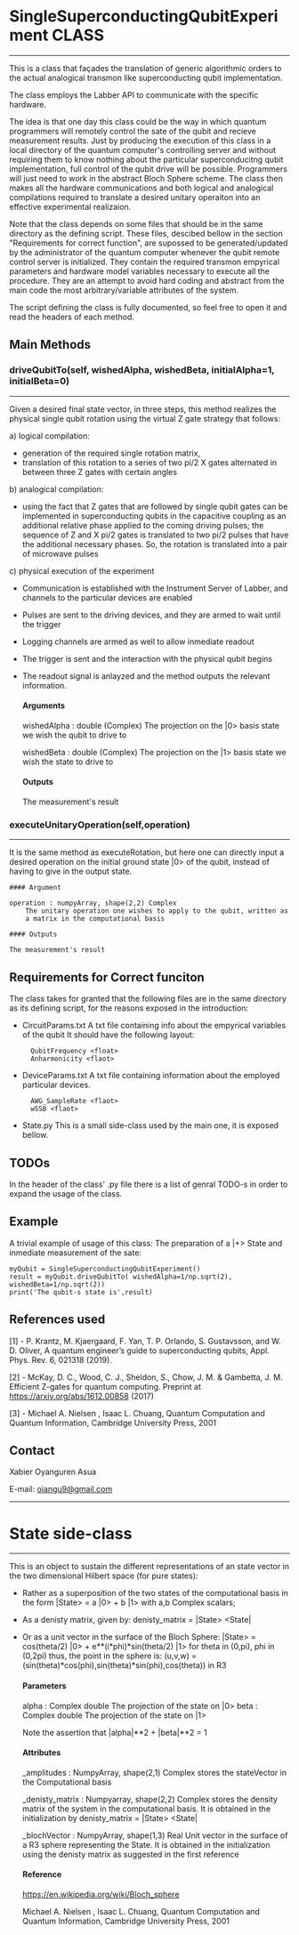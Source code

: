 # SingleSuperconductingQubitExperiment CLASS
---------------------------------------------------------------

This is a class that façades the translation of generic algorithmic orders
to the actual analogical transmon like superconducting qubit implementation.

The class employs the Labber API to communicate with the specific hardware.

The idea is that one day this class could be the way in which quantum programmers
will remotely control the sate of the qubit and recieve measurement
results. Just by producing the execution of this class in a local directory of 
the quantum computer's controlling server and without requiring them to know 
nothing about the particular superconducitng
qubit implementation, full control of the qubit drive will be possible. 
Programmers will just need to work in the abstract Bloch Sphere scheme.
The class then makes all the hardware communications and both logical and analogical
compilations required to translate a desired unitary operaiton into an effective
experimental realizaion.

Note that the class depends on some files that should be in the same directory
as the defining script. These files, descibed bellow in the section "Requirements
for correct function", are supossed to be generated/updated by the administrator of
the quantum computer whenever the qubit remote control server is initialized.
They contain the required transmon empyrical parameters and hardware model
variables necessary to execute all the procedure. They are an attempt to avoid
hard coding and abstract from the main code the most arbitrary/variable attributes
of the system. 

The script defining the class is fully documented, so feel free to open it
and read the headers of each method.

## Main Methods

### driveQubitTo(self, wishedAlpha, wishedBeta, initialAlpha=1, initialBeta=0)
-----------------------------------------------------------------
Given a desired final state vector, in three steps, this method
realizes the physical single qubit rotation using the virtual Z gate
strategy that follows: 
    
a) logical compilation:
 - generation of the required single rotation matrix, 
 - translation of this rotation to a series of two pi/2 X gates 
 alternated in between three Z gates with certain angles
 
b) analogical compilation:
 - using the fact that Z gates that are followed by single qubit gates
 can be implemented in superconducting qubits in the capacitive coupling
 as an additional relative phase applied to the coming driving pulses;
 the sequence of Z and X pi/2 gates is translated to two pi/2 pulses
 that have the additional necessary phases. So, the rotation is
 translated into a pair of microwave pulses
 
c) physical execution of the experiment
 - Communication is established with the Instrument Server of Labber, 
 and channels to the particular devices are enabled
 - Pulses are sent to the driving devices, and they are armed to wait
 until the trigger
 - Logging channels are armed as well to allow inmediate readout
 - The trigger is sent and the interaction with the physical qubit begins
 - The readout signal is anlayzed and the method outputs the relevant
 information.
 
     #### Arguments
     
     wishedAlpha : double (Complex)
         The projection on the |0> basis state we wish the qubit to drive to
     
     wishedBeta : double (Complex)
         The projection on the |1> basis state we wish the state to drive to
    
     #### Outputs
     
     The measurement's result
 
### executeUnitaryOperation(self,operation)
-------------------------------------------
It is the same method as executeRotation, but here one can directly
input a desired operation on the initial ground state |0> of the qubit,
instead of having to give in the output state.

    #### Argument

    operation : numpyArray, shape(2,2) Complex
        The unitary operation one wishes to apply to the qubit, written as
        a matrix in the computational basis
    
    #### Outputs
    
    The measurement's result 

## Requirements for Correct funciton

The class takes for granted that the following files are in the same directory
as its defining script, for the reasons exposed in the introduction:

- CircuitParams.txt
    A txt file containing info about the empyrical variables of the qubit
    It should have the following layout:    

        QubitFrequency <float>
        Anharmonicity <flaot>
        
- DeviceParams.txt
    A txt file containing information about the employed particular devices.
    
        AWG_SampleRate <flaot>
        wSSB <flaot>

- State.py
    This is a small side-class used by the main one, it is exposed bellow. 

## TODOs

In the header of the class' .py file there is a list of genral TODO-s in order
to expand the usage  of the class.

## Example

A trivial example of usage of this class: The preparation of a |+> State and 
inmediate measurement of the sate:
        
    myQubit = SingleSuperconductingQubitExperiment()
    result = myQubit.driveQubitTo( wishedAlpha=1/np.sqrt(2), wishedBeta=1/np.sqrt(2))
    print('The qubit-s state is',result)

## References used

[1] - P. Krantz, M. Kjaergaard, F. Yan, T. P. Orlando, S. Gustavsson, and
    W. D. Oliver, A quantum engineer’s guide to superconducting qubits, 
    Appl. Phys. Rev. 6, 021318 (2019).
    
[2] - McKay, D. C., Wood, C. J., Sheldon, S., Chow, J. M. & Gambetta, J. M. 
Efficient Z-gates for quantum computing. Preprint at 
https://arxiv.org/abs/1612.00858 (2017)
    
[3] - Michael A. Nielsen , Isaac L. Chuang, Quantum Computation and Quantum 
Information, Cambridge University Press, 2001

## Contact

Xabier Oyanguren Asua 

E-mail: <oiangu9@gmail.com>

---------------------------------------------------------

# State side-class
-----------------
This is an object to sustain the different representations of an state vector
in the two dimensional Hilbert space (for pure states):
    
  - Rather as a superposition of the two states of the computational basis
in the form |State> = a |0> + b |1> with a,b Complex scalars;
  - As a denisty matrix, given by:
      denisty_matrix = |State> <State|
  - Or as a unit vector in the surface of the Bloch Sphere: 
    |State> = cos(theta/2) |0> + e**(i*phi)*sin(theta/2) |1>
    for theta in (0,pi), phi in (0,2pi)
    thus, the point in the sphere is:
        (u,v,w) = (sin(theta)*cos(phi),sin(theta)*sin(phi),cos(theta)) in R3
    
    #### Parameters
    alpha : Complex double
        The projection of the state on |0>
    beta : Complex double
        The projection of the state on |1>
    
    Note the assertion that |alpha|**2 + |beta|**2 = 1
    
    #### Attributes
    
    _amplitudes : NumpyArray, shape(2,1) Complex
        stores the stateVector in the Computational basis
        
    _denisty_matrix : Numpyarray, shape(2,2) Complex
        stores the density matrix of the system in the computational basis. It
        is obtained in the initialization by denisty_matrix = |State> <State|
        
    _blochVector : NumpyArray, shape(1,3) Real
        Unit vector in the surface of a R3 sphere representing the State.
        It is obtained in the initialization using the denisty matrix as
        suggested in the first reference
        
    #### Reference
    
    https://en.wikipedia.org/wiki/Bloch_sphere
    
    Michael A. Nielsen , Isaac L. Chuang, Quantum Computation and Quantum 
        Information, Cambridge University Press, 2001
    
    
